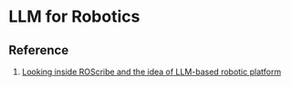 # LLM for Robotics


## Reference
1. [Looking inside ROScribe and the idea of LLM-based robotic platform](https://dev.to/robocoach/looking-inside-roscribe-and-the-idea-of-llm-based-robotic-platform-3i12)
